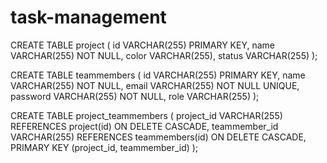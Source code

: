 # task-management

CREATE TABLE project (
    id VARCHAR(255) PRIMARY KEY,
    name VARCHAR(255) NOT NULL,
    color VARCHAR(255),
    status VARCHAR(255)
);

CREATE TABLE teammembers (
    id VARCHAR(255) PRIMARY KEY,
    name VARCHAR(255) NOT NULL,
    email VARCHAR(255) NOT NULL UNIQUE,
    password VARCHAR(255) NOT NULL,
    role VARCHAR(255)
);

CREATE TABLE project_teammembers (
    project_id VARCHAR(255) REFERENCES project(id) ON DELETE CASCADE,
    teammember_id VARCHAR(255) REFERENCES teammembers(id) ON DELETE CASCADE,
    PRIMARY KEY (project_id, teammember_id)
);

